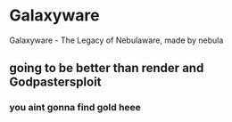 # Galaxyware
Galaxyware - The Legacy of Nebulaware, made by nebula
## going to be better than render and Godpastersploit


### you aint gonna find gold heee
